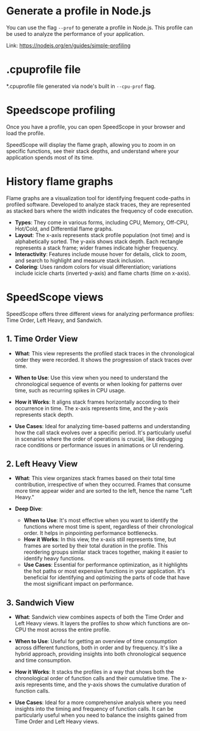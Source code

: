 # Generate a profile in Node.js

You can use the flag `--prof` to generate a profile in Node.js. This profile can be used to analyze the performance of your application.

Link: https://nodejs.org/en/guides/simple-profiling

# .cpuprofile file

\*.cpuprofile file generated via node's built in `--cpu-prof` flag.

# Speedscope profiling

Once you have a profile, you can open SpeedScope in your browser and load the profile.

SpeedScope will display the flame graph, allowing you to zoom in on specific functions, see their stack depths, and understand where your application spends most of its time.

# History flame graphs

Flame graphs are a visualization tool for identifying frequent code-paths in profiled software. Developed to analyze stack traces, they are represented as stacked bars where the width indicates the frequency of code execution.

- **Types**: They come in various forms, including CPU, Memory, Off-CPU, Hot/Cold, and Differential flame graphs.
- **Layout**: The x-axis represents stack profile population (not time) and is alphabetically sorted. The y-axis shows stack depth. Each rectangle represents a stack frame; wider frames indicate higher frequency.
- **Interactivity**: Features include mouse hover for details, click to zoom, and search to highlight and measure stack inclusion.
- **Coloring**: Uses random colors for visual differentiation; variations include icicle charts (inverted y-axis) and flame charts (time on x-axis).

# SpeedScope views

SpeedScope offers three different views for analyzing performance profiles: Time Order, Left Heavy, and Sandwich.

## 1. Time Order View

- **What**: This view represents the profiled stack traces in the chronological order they were recorded. It shows the progression of stack traces over time.

- **When to Use**: Use this view when you need to understand the chronological sequence of events or when looking for patterns over time, such as recurring spikes in CPU usage.

- **How it Works**: It aligns stack frames horizontally according to their occurrence in time. The x-axis represents time, and the y-axis represents stack depth.

- **Use Cases**: Ideal for analyzing time-based patterns and understanding how the call stack evolves over a specific period. It's particularly useful in scenarios where the order of operations is crucial, like debugging race conditions or performance issues in animations or UI rendering.

## 2. Left Heavy View

- **What**: This view organizes stack frames based on their total time contribution, irrespective of when they occurred. Frames that consume more time appear wider and are sorted to the left, hence the name "Left Heavy."

- **Deep Dive**:
  - **When to Use**: It's most effective when you want to identify the functions where most time is spent, regardless of their chronological order. It helps in pinpointing performance bottlenecks.
  - **How it Works**: In this view, the x-axis still represents time, but frames are sorted by their total duration in the profile. This reordering groups similar stack traces together, making it easier to identify heavy functions.
  - **Use Cases**: Essential for performance optimization, as it highlights the hot paths or most expensive functions in your application. It's beneficial for identifying and optimizing the parts of code that have the most significant impact on performance.

## 3. Sandwich View

- **What**: Sandwich view combines aspects of both the Time Order and Left Heavy views. It layers the profiles to show which functions are on-CPU the most across the entire profile.

- **When to Use**: Useful for getting an overview of time consumption across different functions, both in order and by frequency. It's like a hybrid approach, providing insights into both chronological sequence and time consumption.

- **How it Works**: It stacks the profiles in a way that shows both the chronological order of function calls and their cumulative time. The x-axis represents time, and the y-axis shows the cumulative duration of function calls.

- **Use Cases**: Ideal for a more comprehensive analysis where you need insights into the timing and frequency of function calls. It can be particularly useful when you need to balance the insights gained from Time Order and Left Heavy views.
